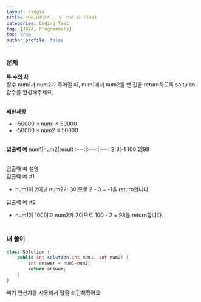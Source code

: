 ```yaml
---
layout: single
title: 프로그래머스 - 두 수의 차 (자바)
categories: Coding_Test
tag: [JAVA, Programmers]
toc: true
author_profile: false
---
```


### 문제
**두 수의 차** <br/>
정수 num1과 num2가 주어질 때, num1에서 num2를 뺀 값을 return하도록 soltuion 함수를 완성해주세요. <br/><br/>

**제한사항**
 * -50000 ≤ num1 ≤ 50000
 * -50000 ≤ num2 ≤ 50000
<br/><br/>

**입출력 예**
num1|num2|result
:---:|:---:|:---:
2|3|-1
100|2|98
<br/><br/>

입출력 예 설명 <br/>
입출력 예 #1
 * num1이 2이고 num2가 3이므로 2 - 3 = -1을 return합니다. <br/>

입출력 예 #2
 * num1이 100이고 num2가 2이므로 100 - 2 = 98을 return합니다.
<br><br/>

### 내 풀이
```java
class Solution {
    public int solution(int num1, int num2) {
        int answer = num1-num2;
        return answer;
    }
}
```
빼기 연산자를 사용해서 답을 리턴해줬어요